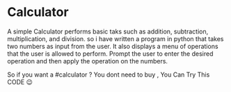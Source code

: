 # Calculator
A simple Calculator performs basic taks such as addition, subtraction, multiplication, and division. so i have written a program in python that takes two numbers as input from the user. It also displays a menu of operations that the user is allowed to perform. Prompt the user to enter the desired operation and then apply the operation on the numbers. 

So if you want a #calculator ? You dont need to buy , You Can Try This CODE 😉
